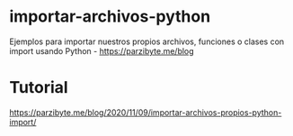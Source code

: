 # importar-archivos-python
 Ejemplos para importar nuestros propios archivos, funciones o clases con import usando Python - https://parzibyte.me/blog

# Tutorial
https://parzibyte.me/blog/2020/11/09/importar-archivos-propios-python-import/